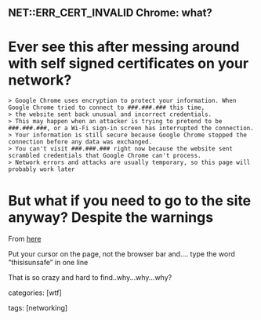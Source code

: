 ## NET::ERR_CERT_INVALID Chrome: what?

# Ever see this after messing around with self signed certificates on your network?

    > Google Chrome uses encryption to protect your information. When Google Chrome tried to connect to ###.###.### this time, 
    > the website sent back unusual and incorrect credentials. 
    > This may happen when an attacker is trying to pretend to be ###.###.###, or a Wi-Fi sign-in screen has interrupted the connection. 
    > Your information is still secure because Google Chrome stopped the connection before any data was exchanged.
    > You can't visit ###.###.### right now because the website sent scrambled credentials that Google Chrome can't process. 
    > Network errors and attacks are usually temporary, so this page will probably work later


# But what if you need to go to the site anyway?  Despite the warnings

From [here](https://www.noreplied.com/how-to-access-site-with-neterr_cert_invalid-error-in-chrome/)

Put your cursor on the page, not the browser bar and....
type the word “thisisunsafe” in one line

That is so crazy and hard to find..why...why...why?

categories: [wtf]

tags: [networking]
